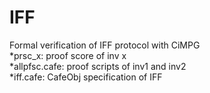 # IFF
Formal verification of IFF protocol with CiMPG  
*prsc_x: proof score of inv x  
*allpfsc.cafe: proof scripts of inv1 and inv2  
*iff.cafe: CafeObj specification of IFF  
